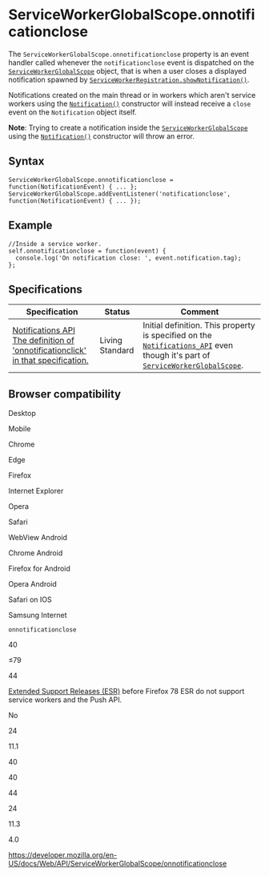 ServiceWorkerGlobalScope.onnotificationclose
============================================

The `ServiceWorkerGlobalScope.onnotificationclose` property is an event handler called whenever the `notificationclose` event is dispatched on the [`ServiceWorkerGlobalScope`](../serviceworkerglobalscope) object, that is when a user closes a displayed notification spawned by [`ServiceWorkerRegistration.showNotification()`](../serviceworkerregistration/shownotification).

Notifications created on the main thread or in workers which aren't service workers using the [`Notification()`](../notification/notification) constructor will instead receive a `close` event on the `Notification` object itself.

**Note**: Trying to create a notification inside the [`ServiceWorkerGlobalScope`](../serviceworkerglobalscope) using the [`Notification()`](../notification/notification) constructor will throw an error.

Syntax
------

    ServiceWorkerGlobalScope.onnotificationclose = function(NotificationEvent) { ... };
    ServiceWorkerGlobalScope.addEventListener('notificationclose', function(NotificationEvent) { ... });

Example
-------

    //Inside a service worker.
    self.onnotificationclose = function(event) {
      console.log('On notification close: ', event.notification.tag);
    };

Specifications
--------------

<table><thead><tr class="header"><th>Specification</th><th>Status</th><th>Comment</th></tr></thead><tbody><tr class="odd"><td><a href="https://notifications.spec.whatwg.org/#dom-serviceworkerglobalscope-onnotificationclose">Notifications API<br />
<span class="small">The definition of 'onnotificationclick' in that specification.</span></a></td><td><span class="spec-living">Living Standard</span></td><td>Initial definition. This property is specified on the <a href="../notifications_api"><code>Notifications_API</code></a> even though it's part of <a href="../serviceworkerglobalscope"><code>ServiceWorkerGlobalScope</code></a>.</td></tr></tbody></table>

Browser compatibility
---------------------

Desktop

Mobile

Chrome

Edge

Firefox

Internet Explorer

Opera

Safari

WebView Android

Chrome Android

Firefox for Android

Opera Android

Safari on IOS

Samsung Internet

`onnotificationclose`

40

≤79

44

[Extended Support Releases (ESR)](https://www.mozilla.org/en-US/firefox/organizations/) before Firefox 78 ESR do not support service workers and the Push API.

No

24

11.1

40

40

44

24

11.3

4.0

<a href="https://developer.mozilla.org/en-US/docs/Web/API/ServiceWorkerGlobalScope/onnotificationclose" class="_attribution-link">https://developer.mozilla.org/en-US/docs/Web/API/ServiceWorkerGlobalScope/onnotificationclose</a>
